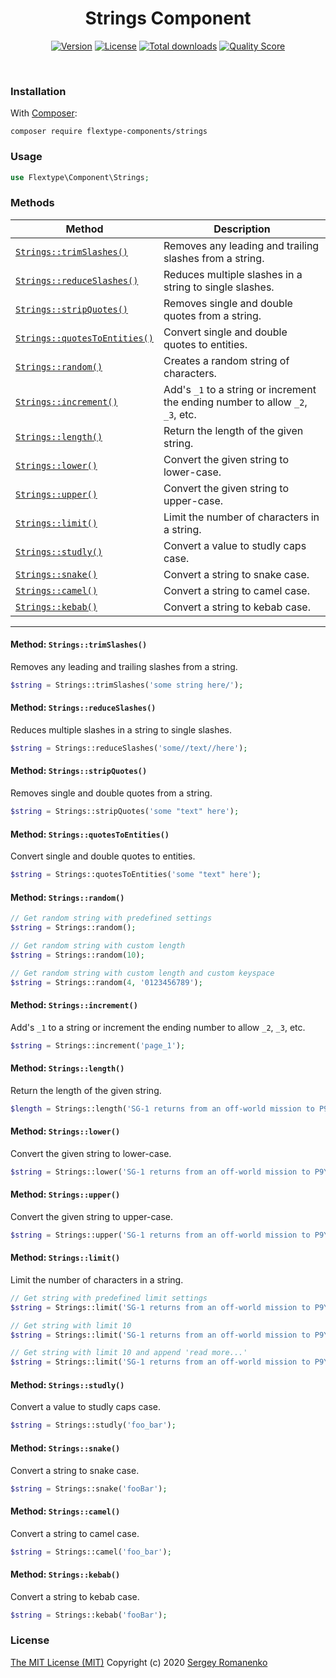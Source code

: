 <h1 align="center">Strings Component</h1>

<p align="center">
<a href="https://github.com/flextype-components/strings/releases"><img alt="Version" src="https://img.shields.io/github/release/flextype-components/strings.svg?label=version&color=green"></a> <a href="https://github.com/flextype-components/strings"><img src="https://img.shields.io/badge/license-MIT-blue.svg?color=green" alt="License"></a> <a href="https://github.com/flextype-components/strings"><img src="https://img.shields.io/github/downloads/flextype-components/strings/total.svg?color=green" alt="Total downloads"></a> <a href="https://scrutinizer-ci.com/g/flextype-components/strings?branch=master"><img src="https://img.shields.io/scrutinizer/g/flextype-components/strings.svg?branch=master&color=green" alt="Quality Score"></a>
</p>
<br>

### Installation

With [Composer](https://getcomposer.org):

```
composer require flextype-components/strings
```

### Usage

```php
use Flextype\Component\Strings;
```

### Methods

| Method | Description |
|---|---|
| <a href="#strings_trimSlashes">`Strings::trimSlashes()`</a> | Removes any leading and trailing slashes from a string. |
| <a href="#strings_reduceSlashes">`Strings::reduceSlashes()`</a> | Reduces multiple slashes in a string to single slashes. |
| <a href="#strings_stripQuotes">`Strings::stripQuotes()`</a> | Removes single and double quotes from a string. |
| <a href="#strings_quotesToEntities">`Strings::quotesToEntities()`</a> | Convert single and double quotes to entities. |
| <a href="#strings_random">`Strings::random()`</a> | Creates a random string of characters. |
| <a href="#strings_increment">`Strings::increment()`</a> | Add's `_1` to a string or increment the ending number to allow `_2`, `_3`, etc. |
| <a href="#strings_length">`Strings::length()`</a> | Return the length of the given string. |
| <a href="#strings_lower">`Strings::lower()`</a> | Convert the given string to lower-case. |
| <a href="#strings_upper">`Strings::upper()`</a> | Convert the given string to upper-case. |
| <a href="#strings_limit">`Strings::limit()`</a> | Limit the number of characters in a string. |
| <a href="#strings_studly">`Strings::studly()`</a> | Convert a value to studly caps case. |
| <a href="#strings_snake">`Strings::snake()`</a> | Convert a string to snake case. |
| <a href="#strings_camel">`Strings::camel()`</a> | Convert a string to camel case. |
| <a href="#strings_kebab">`Strings::kebab()`</a> | Convert a string to kebab case. |


<hr>

#### <a name="strings_trimSlashes"></a> Method: `Strings::trimSlashes()`

Removes any leading and trailing slashes from a string.

```php
$string = Strings::trimSlashes('some string here/');
```

#### <a name="strings_reduceSlashes"></a> Method: `Strings::reduceSlashes()`

Reduces multiple slashes in a string to single slashes.

```php
$string = Strings::reduceSlashes('some//text//here');
```

#### <a name="strings_stripQuotes"></a> Method: `Strings::stripQuotes()`

Removes single and double quotes from a string.

```php
$string = Strings::stripQuotes('some "text" here');
```

#### <a name="strings_quotesToEntities"></a> Method: `Strings::quotesToEntities()`

Convert single and double quotes to entities.

```php
$string = Strings::quotesToEntities('some "text" here');
```

#### <a name="strings_random"></a> Method: `Strings::random()`

```php
// Get random string with predefined settings
$string = Strings::random();

// Get random string with custom length
$string = Strings::random(10);

// Get random string with custom length and custom keyspace
$string = Strings::random(4, '0123456789');
```

#### <a name="strings_increment"></a> Method: `Strings::increment()`

Add's `_1` to a string or increment the ending number to allow `_2`, `_3`, etc.

```php
$string = Strings::increment('page_1');
```

#### <a name="strings_length"></a> Method: `Strings::length()`

Return the length of the given string.

```php
$length = Strings::length('SG-1 returns from an off-world mission to P9Y-3C3');
```

#### <a name="strings_lower"></a> Method: `Strings::lower()`

Convert the given string to lower-case.

```php
$string = Strings::lower('SG-1 returns from an off-world mission to P9Y-3C3');
```

#### <a name="strings_upper"></a> Method: `Strings::upper()`

Convert the given string to upper-case.

```php
$string = Strings::upper('SG-1 returns from an off-world mission to P9Y-3C3');
```

#### <a name="strings_limit"></a> Method: `Strings::limit()`

Limit the number of characters in a string.

```php
// Get string with predefined limit settings
$string = Strings::limit('SG-1 returns from an off-world mission to P9Y-3C3');

// Get string with limit 10
$string = Strings::limit('SG-1 returns from an off-world mission to P9Y-3C3', 10);

// Get string with limit 10 and append 'read more...'
$string = Strings::limit('SG-1 returns from an off-world mission to P9Y-3C3', 10, 'read more...');
```

#### <a name="strings_studly"></a> Method: `Strings::studly()`

Convert a value to studly caps case.

```php
$string = Strings::studly('foo_bar');
```

#### <a name="strings_snake"></a> Method: `Strings::snake()`

Convert a string to snake case.

```php
$string = Strings::snake('fooBar');
```

#### <a name="strings_camel"></a> Method: `Strings::camel()`

Convert a string to camel case.

```php
$string = Strings::camel('foo_bar');
```

#### <a name="strings_kebab"></a> Method: `Strings::kebab()`

Convert a string to kebab case.

```php
$string = Strings::kebab('fooBar');
```


### License
[The MIT License (MIT)](https://github.com/flextype-components/strings/blob/master/LICENSE.txt)
Copyright (c) 2020 [Sergey Romanenko](https://github.com/Awilum)
